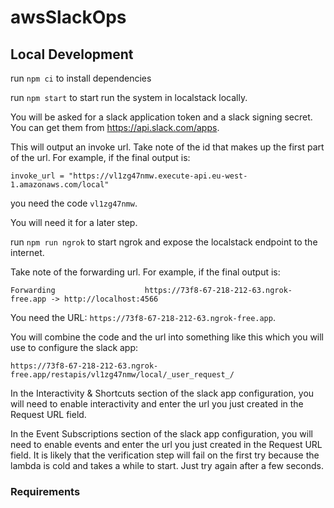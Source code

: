 # awsSlackOps

## Local Development

run `npm ci` to install dependencies

run `npm start` to start run the system in localstack locally.

You will be asked for a slack application token and a slack signing secret. You can get them from https://api.slack.com/apps.

This will output an invoke url. Take note of the id that makes up the first part of the url. For example, if the final output is:

```
invoke_url = "https://vl1zg47nmw.execute-api.eu-west-1.amazonaws.com/local"
```

you need the code `vl1zg47nmw`.

You will need it for a later step.

run `npm run ngrok` to start ngrok and expose the localstack endpoint to the internet.

Take note of the forwarding url. For example, if the final output is:

```
Forwarding                    https://73f8-67-218-212-63.ngrok-free.app -> http://localhost:4566
```

You need the URL: `https://73f8-67-218-212-63.ngrok-free.app`.

You will combine the code and the url into something like this which you will use to configure the slack app:

```
https://73f8-67-218-212-63.ngrok-free.app/restapis/vl1zg47nmw/local/_user_request_/
```

In the Interactivity & Shortcuts section of the slack app configuration, you will need to enable interactivity and enter the url you just created in the Request URL field.

In the Event Subscriptions section of the slack app configuration, you will need to enable events and enter the url you just created in the Request URL field. It is likely that the verification step will fail on the first try because the lambda is cold and takes a while to start. Just try again after a few seconds.

### Requirements
